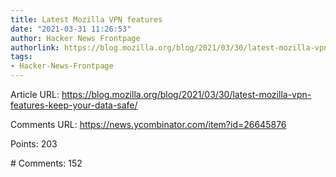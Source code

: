 ```yaml
---
title: Latest Mozilla VPN features
date: "2021-03-31 11:26:53"
author: Hacker News Frontpage
authorlink: https://blog.mozilla.org/blog/2021/03/30/latest-mozilla-vpn-features-keep-your-data-safe/
tags:
- Hacker-News-Frontpage
---
```


<p>Article URL: <a href="https://blog.mozilla.org/blog/2021/03/30/latest-mozilla-vpn-features-keep-your-data-safe/">https://blog.mozilla.org/blog/2021/03/30/latest-mozilla-vpn-features-keep-your-data-safe/</a></p>
<p>Comments URL: <a href="https://news.ycombinator.com/item?id=26645876">https://news.ycombinator.com/item?id=26645876</a></p>
<p>Points: 203</p>
<p># Comments: 152</p>
